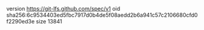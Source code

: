 version https://git-lfs.github.com/spec/v1
oid sha256:6c9534403ed5fbc7917d0b4de5f08aedd2b6a941c57c2106680cfd0f2290ed3e
size 13841
